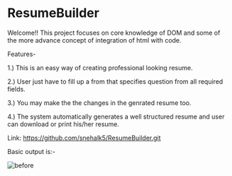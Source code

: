 # ResumeBuilder

Welcome!!
This project focuses on core knowledge of DOM and some of the more advance concept of integration of html with code.

Features-

1.) This is an easy way of creating professional looking resume.

2.) User just have to fill up a from that specifies question from all required fields.

3.) You may make the the changes in the genrated resume too.

4.) The system automatically generates a well structured resume and user can download or print his/her resume.


Link: https://github.com/snehalk5/ResumeBuilder.git

Basic output is:-

![before](https://github.com/user-attachments/assets/f060d28b-2316-4a4d-b732-40c0b864b6a3)





